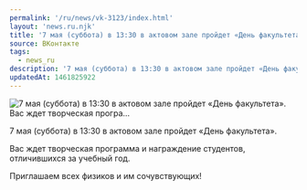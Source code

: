 ```yaml
---
permalink: '/ru/news/vk-3123/index.html'
layout: 'news.ru.njk'
title: '7 мая (суббота) в 13:30 в актовом зале пройдет «День факультета». Вас ждет творческая програ'
source: ВКонтакте
tags:
  - news_ru
description: '7 мая (суббота) в 13:30 в актовом зале пройдет «День факультета». Вас ждет творческая програ…'
updatedAt: 1461825922
---
```

![7 мая (суббота) в 13:30 в актовом зале пройдет «День факультета». Вас ждет творческая програ…](https://sun9-51.userapi.com/impf/c631422/v631422484/3194d/00K_uvLrpLw.jpg?size=1280x874&quality=96&proxy=1&sign=1446eb5a5bd58c32fdab3b284b9c475b&c_uniq_tag=P5QzKFaVy0zJhKlaeN-pXHsOIqNwX8P8N_wXPfNg-sE&type=album)

7 мая (суббота) в 13:30 в актовом зале пройдет «День факультета».

Вас ждет творческая программа и награждение студентов, отличившихся за учебный год.

Приглашаем всех физиков и им сочувствующих!

